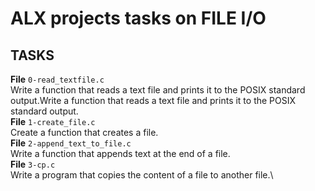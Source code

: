 # ALX projects tasks on FILE I/O

## TASKS
**File** `0-read_textfile.c`\
Write a function that reads a text file and prints it to the POSIX standard output.Write a function that reads a text file and prints it to the POSIX standard output.\
**File** `1-create_file.c`\
Create a function that creates a file.\
**File** `2-append_text_to_file.c`\
Write a function that appends text at the end of a file.\
**File** `3-cp.c`\
Write a program that copies the content of a file to another file.\
